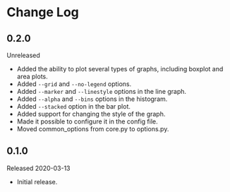 # Change Log

## 0.2.0

Unreleased

- Added the ability to plot several types of graphs, including boxplot and area plots.
- Added `--grid` and `--no-legend` options.
- Added `--marker` and `--linestyle` options in the line graph.
- Added `--alpha` and `--bins` options in the histogram.
- Added `--stacked` option in the bar plot.
- Added support for changing the style of the graph.
- Made it possible to configure it in the config file.
- Moved common_options from core.py to options.py.

## 0.1.0

Released 2020-03-13

- Initial release.
